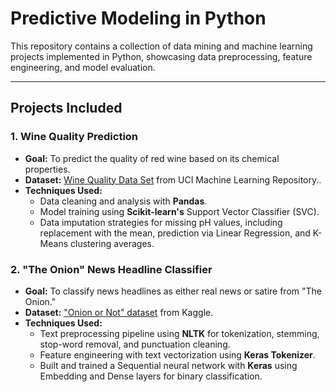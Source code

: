 # Predictive Modeling in Python

This repository contains a collection of data mining and machine learning projects implemented in Python, showcasing data preprocessing, feature engineering, and model evaluation.

---

## Projects Included

### 1. Wine Quality Prediction

- **Goal:** To predict the quality of red wine based on its chemical properties.
- **Dataset:** [Wine Quality Data Set](https://archive.ics.uci.edu/ml/datasets/Wine+Quality) from UCI Machine Learning Repository..
- **Techniques Used:**
  - Data cleaning and analysis with **Pandas**.
  - Model training using **Scikit-learn's** Support Vector Classifier (SVC).
  - Data imputation strategies for missing pH values, including replacement with the mean, prediction via Linear Regression, and K-Means clustering averages.

### 2. "The Onion" News Headline Classifier

- **Goal:** To classify news headlines as either real news or satire from "The Onion."
- **Dataset:** ["Onion or Not" dataset](https://www.kaggle.com/datasets/rmisra/news-headlines-dataset-for-sarcasm-detection) from Kaggle.
- **Techniques Used:**
  - Text preprocessing pipeline using **NLTK** for tokenization, stemming, stop-word removal, and punctuation cleaning.
  - Feature engineering with text vectorization using **Keras Tokenizer**.
  - Built and trained a Sequential neural network with **Keras** using Embedding and Dense layers for binary classification.
